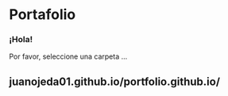 # Portafolio

### ¡Hola!
Por favor, seleccione una carpeta ...
## juanojeda01.github.io/portfolio.github.io/



